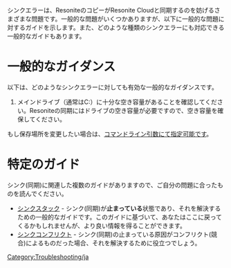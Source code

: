 <languages/> シンクエラーは、ResoniteのコピーがResonite
Cloudと同期するのを妨げるさまざまな問題です。一般的な問題がいくつかありますが、以下に一般的な問題に対するガイドを示します。また、どのような種類のシンクエラーにも対応できる一般的なガイドもあります。

# 一般的なガイダンス

以下は、どのようなシンクエラーに対しても有効な一般的なガイダンスです。

1.  メインドライブ（通常はC:）に十分な空き容量があることを確認してください。Resoniteの同期にはドライブの空き容量が必要ですので、空き容量を確保してください。

もし保存場所を変更したい場合は、[コマンドライン引数にて指定可能です](Command_Line_Arguments/ja#.E3.83.87.E3.83.BC.E3.82.BF.E3.83.99.E3.83.BC.E3.82.B9 "wikilink")。

# 特定のガイド

シンク(同期)に関連した複数のガイドがありますので、ご自分の問題に合ったものを読んでください。

-   [シンクスタック](Stuck_Sync/ja "wikilink") -
    シンク(同期)が**止まっている**状態であり、それを解決するための一般的なガイドです。このガイドに基づいて、あなたはここに戻ってくるかもしれませんが、より良い情報を得ることができます。
-   [シンクコンフリクト](Sync_Conflict/ja "wikilink") -
    シンク(同期)の止まっている原因がコンフリクト(競合)によるものだった場合、それを解決するために役立つでしょう。

[Category:Troubleshooting/ja](Category:Troubleshooting/ja "wikilink")